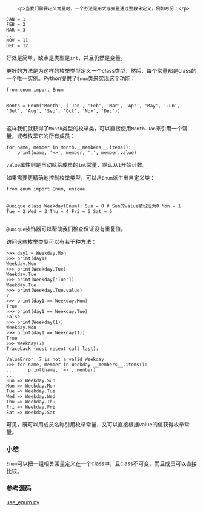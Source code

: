 ﻿
        <p>当我们需要定义常量时，一个办法是用大写变量通过整数来定义，例如月份：</p>
<pre><code>JAN = 1
FEB = 2
MAR = 3
...
NOV = 11
DEC = 12
</code></pre><p>好处是简单，缺点是类型是<code>int</code>，并且仍然是变量。</p>
<p>更好的方法是为这样的枚举类型定义一个class类型，然后，每个常量都是class的一个唯一实例。Python提供了<code>Enum</code>类来实现这个功能：</p>
<pre><code>from enum import Enum

Month = Enum(&#39;Month&#39;, (&#39;Jan&#39;, &#39;Feb&#39;, &#39;Mar&#39;, &#39;Apr&#39;, &#39;May&#39;, &#39;Jun&#39;, &#39;Jul&#39;, &#39;Aug&#39;, &#39;Sep&#39;, &#39;Oct&#39;, &#39;Nov&#39;, &#39;Dec&#39;))
</code></pre><p>这样我们就获得了<code>Month</code>类型的枚举类，可以直接使用<code>Month.Jan</code>来引用一个常量，或者枚举它的所有成员：</p>
<pre><code>for name, member in Month.__members__.items():
    print(name, &#39;=&gt;&#39;, member, &#39;,&#39;, member.value)
</code></pre><p><code>value</code>属性则是自动赋给成员的<code>int</code>常量，默认从<code>1</code>开始计数。</p>
<p>如果需要更精确地控制枚举类型，可以从<code>Enum</code>派生出自定义类：</p>
<pre><code>from enum import Enum, unique

@unique
class Weekday(Enum):
    Sun = 0 # Sun的value被设定为0
    Mon = 1
    Tue = 2
    Wed = 3
    Thu = 4
    Fri = 5
    Sat = 6
</code></pre><p><code>@unique</code>装饰器可以帮助我们检查保证没有重复值。</p>
<p>访问这些枚举类型可以有若干种方法：</p>
<pre><code>&gt;&gt;&gt; day1 = Weekday.Mon
&gt;&gt;&gt; print(day1)
Weekday.Mon
&gt;&gt;&gt; print(Weekday.Tue)
Weekday.Tue
&gt;&gt;&gt; print(Weekday[&#39;Tue&#39;])
Weekday.Tue
&gt;&gt;&gt; print(Weekday.Tue.value)
2
&gt;&gt;&gt; print(day1 == Weekday.Mon)
True
&gt;&gt;&gt; print(day1 == Weekday.Tue)
False
&gt;&gt;&gt; print(Weekday(1))
Weekday.Mon
&gt;&gt;&gt; print(day1 == Weekday(1))
True
&gt;&gt;&gt; Weekday(7)
Traceback (most recent call last):
  ...
ValueError: 7 is not a valid Weekday
&gt;&gt;&gt; for name, member in Weekday.__members__.items():
...     print(name, &#39;=&gt;&#39;, member)
...
Sun =&gt; Weekday.Sun
Mon =&gt; Weekday.Mon
Tue =&gt; Weekday.Tue
Wed =&gt; Weekday.Wed
Thu =&gt; Weekday.Thu
Fri =&gt; Weekday.Fri
Sat =&gt; Weekday.Sat
</code></pre><p>可见，既可以用成员名称引用枚举常量，又可以直接根据value的值获得枚举常量。</p>
<h3 id="-">小结</h3>
<p><code>Enum</code>可以把一组相关常量定义在一个class中，且class不可变，而且成员可以直接比较。</p>
<h3 id="-">参考源码</h3>
<p><a href="https://github.com/michaelliao/learn-python3/blob/master/samples/oop_advance/use_enum.py">use_enum.py</a></p>

    